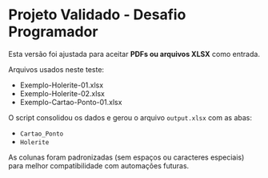 # Projeto Validado - Desafio Programador

Esta versão foi ajustada para aceitar **PDFs ou arquivos XLSX** como entrada.

Arquivos usados neste teste:
- Exemplo-Holerite-01.xlsx
- Exemplo-Holerite-02.xlsx
- Exemplo-Cartao-Ponto-01.xlsx

O script consolidou os dados e gerou o arquivo `output.xlsx` com as abas:
- `Cartao_Ponto`
- `Holerite`

As colunas foram padronizadas (sem espaços ou caracteres especiais) para melhor compatibilidade com automações futuras.
